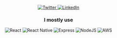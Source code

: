       
<!--
https://gist.github.com/seanh/13a93686bf4c2cb16e658b3cf96807f2
https://github.com/Ileriayo/markdown-badges
  + https://simpleicons.org/ for other icons
-->

 <p align="center">
 <a href="https://twitter.com/MCebenka">
   <img alt="Twitter" src="https://img.shields.io/badge/@MCebenka%20-%231DA1F2.svg?&style=for-the-badge&logo=Twitter&logoColor=white"/>
  </a>
 <a href="https://www.linkedin.com/in/matthew-cebenka/">
   <img alt="LinkedIn" src="https://img.shields.io/badge/linkedin%20-%230077B5.svg?&style=for-the-badge&logo=linkedin&logoColor=white"/>
  </a>
 </p>

<h3 align="center">
  I mostly use
</h3>
<p align="center">
  <img alt="React" src="https://img.shields.io/badge/react%20-%2320232a.svg?&style=for-the-badge&logo=react&logoColor=%2361DAFB"/>
  <img alt="React Native" src="https://img.shields.io/badge/reactnative%20-%2320232a.svg?&style=for-the-badge&logo=react&logoColor=%2361DAFB"/>
  <img alt="Express" src="https://img.shields.io/badge/express%20-%2343853D.svg?&style=for-the-badge&logo=node.js&logoColor=white"/>
  <img alt="NodeJS" src="https://img.shields.io/badge/node.js%20-%2343853D.svg?&style=for-the-badge&logo=node.js&logoColor=white"/>
  <img alt="AWS" src="https://img.shields.io/badge/aws%20-%EC912D.svg?&style=for-the-badge"/>
</p>

